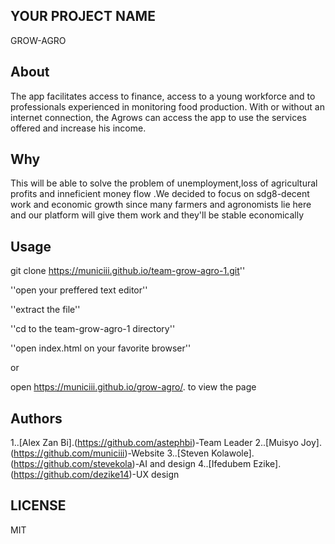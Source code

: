 ## YOUR PROJECT NAME

GROW-AGRO


## About

 The app facilitates access to finance, access to a young workforce and to professionals experienced in monitoring food production. With or without an internet connection, the Agrows can access the app to use the services offered and increase his income.


## Why

This will be able to solve the problem of unemployment,loss of agricultural profits and inneficient money flow .We decided to focus on sdg8-decent work and economic growth since many farmers and agronomists lie here and our platform will give them work and they'll be stable economically

## Usage
 git clone
https://municiii.github.io/team-grow-agro-1.git''

''open your preffered text editor''

''extract the file''

''cd to the team-grow-agro-1 directory''

''open index.html on your favorite browser''

or

open https://municiii.github.io/grow-agro/.
to view the page



## Authors

1..[Alex Zan Bi].(https://github.com/astephbi)-Team Leader
2..[Muisyo Joy].(https://github.com/municiii)-Website
3..[Steven Kolawole].(https://github.com/stevekola)-AI and design
4..[Ifedubem Ezike].(https://github.com/dezike14)-UX design



## LICENSE
MIT
